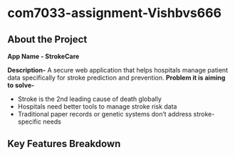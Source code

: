 # com7033-assignment-Vishbvs666
## About the Project
**App Name - StrokeCare**

**Description-** A secure web application that helps hospitals manage patient data specifically for stroke prediction and prevention. 
**Problem it is aiming to solve-** 
- Stroke is the 2nd leading cause of death globally 
- Hospitals need better tools to manage stroke risk data
- Traditional paper records or genetic systems don’t address stroke-specific needs

## Key Features Breakdown
